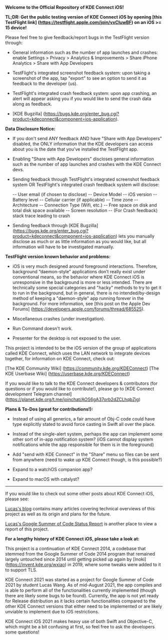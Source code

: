 **Welcome to the Official Repository of KDE Connect iOS!**

**TL;DR: Get the public testing version of KDE Connect iOS by opening [this TestFlight link] (https://testflight.apple.com/join/vxCluwBF) on an iOS >= 15 device!**

Please feel free to give feedback/report bugs in the TestFlight version through:

- General information such as the number of app launches and crashes: enable Settings > Privacy > Analytics & Improvements > Share iPhone Analytics > Share with App Developers

- TestFlight's integrated screenshot feedback system: upon taking a screenshot of the app, tap "export" to see an option to send it as feedback to the developer (us).

- TestFlight's integrated crash feedback system: upon app crashing, an alert will appear asking you if you would like to send the crash data along as feedback.

- [KDE Bugzilla] (https://bugs.kde.org/enter_bug.cgi?product=kdeconnect&component=ios-application).

**Data Disclosure Notice:**
- If you don't send ANY feedback AND have "Share with App Developers" disabled, the ONLY information that the KDE developers can access about you is the date that you've installed the TestFlight app.

- Enabling "Share with App Developers" discloses general information such as the number of app launches and crashes with the KDE Connect devs.

- Sending feedback through TestFlight's integrated screenshot feedback system OR TestFlight's integrated crash feedback system will disclose:

  -- User email (if chosen to disclose)
  -- Device Model
  -- iOS version
  -- Battery level
  -- Cellular carrier (if applicable)
  -- Time zone
  -- Architecture
  -- Connection Type (Wifi, etc.)
  -- Free space on disk and total disk space available
  -- Screen resolution
  -- (For Crash feedback) stack trace leading to crash
   
- Sending feedback through [KDE Bugzilla] (https://bugs.kde.org/enter_bug.cgi?product=kdeconnect&component=ios-application) lets you manually disclose as much or as little information as you would like, but all information will have to be investigated manually.

**TestFlight version known behavior and problems:**

-  iOS is very much designed around foreground interactions. Therefore, background “daemon-style” applications don’t really exist under conventional means, so the behavior where KDE Connect iOS is unresponsive in the background is more or less intended. There are technically some special categories and "hacky" methods to try to get it to run in the background, but in general, there is no intended/by-design method of keeping a "daemon-style" app running forever in the background. For more information, see [this post on the Apple Dev Forums] (https://developers.apple.com/forums/thread/685525).

- Miscellaneous crashes (under investigation).

- Run Command doesn't work.

- Presenter for the desktop is not exposed to the user.



This project is intended to be the iOS version of the group of applications called KDE Connect, which uses the LAN network to integrate devices together, for information on KDE Connect, check out:

[The KDE Community Wiki] (https://community.kde.org/KDEConnect)
[The KDE Userbase Wiki] (https://userbase.kde.org/KDEConnect)

If you would like to talk to the KDE Connect developers & contributors (for questions or if you would like to contribute!), please go to [KDE Connect development Telegram channel] (https://planet.kde.org/t.me/joinchat/AOS6gA37orb2dZCLhqbZjg)

**Plans & To-Dos (great for contributions!):**

- Instead of using all generics, a fair amount of Obj-C code could have type explicitly stated to avoid force casting in Swift all over the place.

- Instead of the single-alert system, perhaps the app can implement some other sort of in-app notification system? (iOS cannot display system notifications while the app responsible for them is in the foreground)

- Add "send with KDE Connect" in the "Share" menu so files can be sent from anywhere (need to wake up KDE Connect though, is this possible?)

- Expand to a watchOS companion app?

- Expand to macOS with catalyst?

------------------------------------------------------------------------------------------------------------------------------------------------------

If you would like to check out some other posts about KDE Connect iOS, please see:

[Lucas's blog](https://lucaswangzx.xyz/kde_list) contains many articles covering technical overviews of this project as well as its origin and plans for the future.

[Lucas's Google Summer of Code Status Report](https://community.kde.org/GSoC/2021/StatusReports/LucasWang) is another place to view a report of this project.

**For a lengthy history of KDE Connect iOS, please take a look at:**

This project is a continuation of KDE Connect 2014, a codebase that stemmed from the Google Summer of Code 2014 program that remained largely untouched since 2014 until getting picked up again by [Inoki] (https://invent.kde.org/wxiao) in 2019, where some tweaks were added to it to support TLS.

KDE Connect 2021 was started as a project for Google Summer of Code 2021 by student Lucas Wang. As of mid-August 2021, the app compiles and is able to perform all of the functionalities currently implemented (though there are likely some bugs to be found). Currently, the app is not yet ready for Release distribution as it lacks certain functionalities compared to the other KDE Connect versions that either need to be implemented or are likely unviable to implement due to iOS restrictions.

KDE Connect iOS 2021 makes heavy use of both Swift and Objective-C, which might be a bit confusing at first, so feel free to ask the developers some questions!
